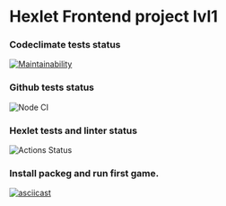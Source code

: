 # Hexlet Frontend project lvl1

### Codeclimate tests status
[![Maintainability](https://api.codeclimate.com/v1/badges/f864e76a8bece8db316d/maintainability)](https://codeclimate.com/github/vitalii88/frontend-project-lvl1/maintainability)

### Github tests status
![Node CI](https://github.com/vitalii88/frontend-project-lvl1/workflows/Node%20CI/badge.svg)

### Hexlet tests and linter status
![Actions Status](/workflows/hexlet-check/badge.svg)

### Install packeg and run first game.
[![asciicast](https://asciinema.org/a/eEi14NApFhfzfKhRKMmWUFfFA.svg)](https://asciinema.org/a/eEi14NApFhfzfKhRKMmWUFfFA)